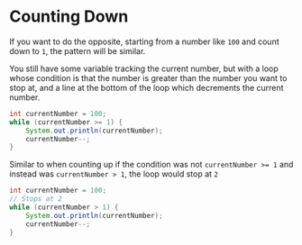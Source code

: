 # Counting Down

If you want to do the opposite, starting from a number like `100` and count down to `1`, 
the pattern will be similar.

You still have some variable tracking the current
number, but with a loop whose condition is that the number is greater than the number you want
to stop at, and a line at the bottom of the loop which decrements the current number.

```java
int currentNumber = 100;
while (currentNumber >= 1) {
    System.out.println(currentNumber);
    currentNumber--;
}
```

Similar to when counting up if the condition was not `currentNumber >= 1` and instead was
`currentNumber > 1`, the loop would stop at `2`

```java
int currentNumber = 100;
// Stops at 2
while (currentNumber > 1) {
    System.out.println(currentNumber);
    currentNumber--;
}
```